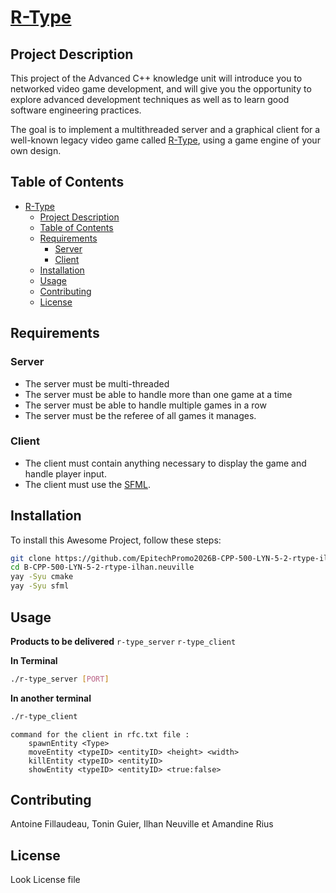 # [R-Type](https://fr.wikipedia.org/wiki/R-Type)

## Project Description
This project of the Advanced C++ knowledge unit will introduce you to networked video game development, and will give you the opportunity to explore advanced development techniques as well as to learn good software engineering practices.

The goal is to implement a multithreaded server and a graphical client for a well-known legacy video game called [R-Type](https://fr.wikipedia.org/wiki/R-Type), using a game engine of your own design.

## Table of Contents
- [R-Type](#r-type)
  - [Project Description](#project-description)
  - [Table of Contents](#table-of-contents)
  - [Requirements](#requirements)
    - [Server](#server)
    - [Client](#client)
  - [Installation](#installation)
  - [Usage](#usage)
  - [Contributing](#contributing)
  - [License](#license)

## Requirements

### Server

- The server must be multi-threaded
- The server must be able to handle more than one game at a time
- The server must be able to handle multiple
games in a row
- The server must be the referee of all games it manages.

### Client
- The client must contain anything necessary to display the game and handle player input.
- The client must use the [SFML](https://www.sfml-dev.org/).

## Installation

To install this Awesome Project, follow these steps:

```bash
git clone https://github.com/EpitechPromo2026B-CPP-500-LYN-5-2-rtype-ilhan.neuville.git
cd B-CPP-500-LYN-5-2-rtype-ilhan.neuville
yay -Syu cmake
yay -Syu sfml
```

## Usage

**Products to be delivered**
`r-type_server` `r-type_client`

**In Terminal**

```sh
./r-type_server [PORT]
```

**In another terminal**

```sh
./r-type_client
```
```
command for the client in rfc.txt file :
    spawnEntity <Type>
    moveEntity <typeID> <entityID> <height> <width>
    killEntity <typeID> <entityID>
    showEntity <typeID> <entityID> <true:false>
```

## Contributing

Antoine Fillaudeau, Tonin Guier, Ilhan Neuville et Amandine Rius

## License
Look License file
